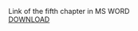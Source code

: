 Link of the fifth chapter in MS WORD
<br/>[DOWNLOAD](https://github.com/KovalenkoKonstantin/Head-First/blob/master/src/ch6/Head%20First%20Java%2C%203rd%20Edition%20Chapter%206.docx)
